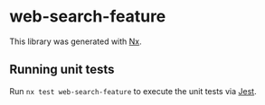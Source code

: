 # web-search-feature

This library was generated with [Nx](https://nx.dev).

## Running unit tests

Run `nx test web-search-feature` to execute the unit tests via [Jest](https://jestjs.io).
